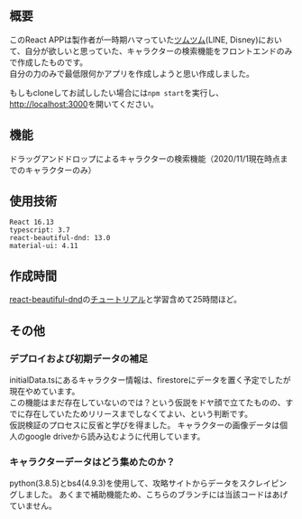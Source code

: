 ## 概要
このReact APPは製作者が一時期ハマっていた[ツムツム](https://www.disney.co.jp/fc/tsum.html)(LINE, Disney)において、自分が欲しいと思っていた、キャラクターの検索機能をフロントエンドのみで作成したものです。<br />
自分の力のみで最低限何かアプリを作成しようと思い作成しました。

もしもcloneしてお試ししたい場合には`npm start`を実行し、[http://localhost:3000](http://localhost:3000)を開いてください。


## 機能
ドラッグアンドドロップによるキャラクターの検索機能（2020/11/1現在時点までのキャラクターのみ）


## 使用技術
```
React 16.13
typescript: 3.7
react-beautiful-dnd: 13.0
material-ui: 4.11
```

## 作成時間
[react-beautiful-dnd](https://github.com/atlassian/react-beautiful-dnd)の[チュートリアル](https://github.com/eggheadio-projects/Beautiful-and-Accessible-Drag-and-Drop-with-react-beautiful-dnd-notes)と学習含めて25時間ほど。


## その他
### デプロイおよび初期データの補足
initialData.tsにあるキャラクター情報は、firestoreにデータを置く予定でしたが現在やめています。<br />
この機能はまだ存在していないのでは？という仮説をドヤ顔で立てたものの、すでに存在していたためリリースまでしなくてよい、という判断です。<br />
仮説検証のプロセスに反省と学びを得ました。
キャラクターの画像データは個人のgoogle driveから読み込むように代用しています。

### キャラクターデータはどう集めたのか？
python(3.8.5)とbs4(4.9.3)を使用して、攻略サイトからデータをスクレイピングしました。
あくまで補助機能ため、こちらのブランチには当該コードはあげていません。

